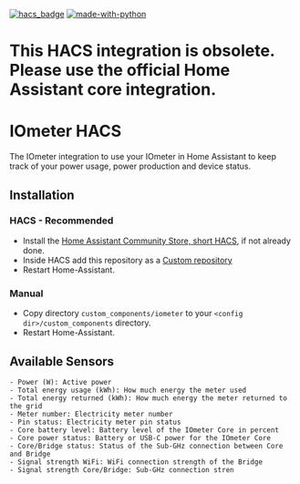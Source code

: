 [![hacs_badge](https://img.shields.io/badge/HACS-Default-orange.svg)](https://github.com/hacs/integration)  [![made-with-python](https://img.shields.io/badge/Made%20with-Python-1f425f.svg)](https://www.python.org/)

# This HACS integration is obsolete. Please use the official Home Assistant core integration.

# IOmeter HACS
The IOmeter integration to use your IOmeter in Home Assistant to keep track of your power usage, power production and device status.


## Installation

### HACS - Recommended
- Install the [Home Assistant Community Store, short HACS](https://hacs.xyz), if not already done.
- Inside HACS add this repository as a [Custom repository](https://hacs.xyz/docs/faq/custom_repositories/)
- Restart Home-Assistant.

### Manual
- Copy directory `custom_components/iometer` to your `<config dir>/custom_components` directory.
- Restart Home-Assistant.

## Available Sensors
```text
- Power (W): Active power
- Total energy usage (kWh): How much energy the meter used
- Total energy returned (kWh): How much energy the meter returned to the grid
- Meter number: Electricity meter number
- Pin status: Electricity meter pin status
- Core battery level: Battery level of the IOmeter Core in percent
- Core power status: Battery or USB-C power for the IOmeter Core
- Core/Bridge status: Status of the Sub-GHz connection between Core and Bridge
- Signal strength WiFi: WiFi connection strength of the Bridge
- Signal strength Core/Bridge: Sub-GHz connection stren
```
